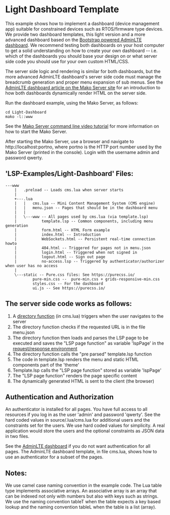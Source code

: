 # Light Dashboard Template

This example shows how to implement a dashboard (device management
app) suitable for constrained devices such as RTOS/firmware type
devices. We provide two dashboard templates, this light version and a more
advanced dashboard based on the
[Bootstrap powered AdminLTE dashboard](../Dashboard). We recommend
testing both dashboards on your host computer to get a solid
understanding on how to create your own dashboard -- i.e. which of the dashboards you should base your design on or what server side code
you should use for your own custom HTML/CSS.

The server side logic and rendering is similar for both dashboards,
but the more advanced AdminLTE dashboard's server side code
must manage the breadcrumb generation and proper menu expansion of sub
menus. See the
[AdminLTE dashboard article on the Mako Server site](https://makoserver.net/articles/How-to-Build-an-Interactive-Dashboard-App)
for an introduction to how both dashboards dynamically render
HTML on the server side.

Run the dashboard example, using the Mako Server, as follows:

```
cd Light-Dashboard
mako -l::www
```

See the [Mako Server command line video tutorial](https://youtu.be/vwQ52ZC5RRg) for more information on how to start the Mako Server.

After starting the Mako Server, use a browser and navigate to
http://localhost:portno, where portno is the HTTP port number used by
the Mako Server (printed in the console). Login with the username
admin and password qwerty.


## 'LSP-Examples/Light-Dashboard' Files:

```
---www
    |   .preload -- Loads cms.lua when server starts
    |
    +---.lua
    |   |   cms.lua -- Mini Content Management System (CMS engine)
    |   |   menu.json -- Pages that should be in the dashboard menu
    |   |
    |   \---www -- All pages used by cms.lua (via template.lsp)
    |           template.lsp -- Common components, including menu generation
    |           form.html -- HTML Form example
    |           index.html -- Introduction
    |           WebSockets.html -- Persistent real-time connection howto
    |           404.html -- Triggered for pages not in menu.json
    |           login.html -- Triggered when not signed in
    |           logout.html -- Sign out page
    |           no-access.lsp -- Triggered by authenticator/authorizer when user has no access
    |
    \---static -- Pure.css files: See https://purecss.io/
            pure-min.css --  pure-min.css + grids-responsive-min.css
            styles.css -- For the dashboard
            ui.js -- See https://purecss.io/
```


## The server side code works as follows:

1. A [directory function](https://realtimelogic.com/ba/doc/?url=GettingStarted.html#directory) (in cms.lua) triggers when the user navigates to the server
2. The directory function checks if the requested URL is in the file menu.json
3. The directory function then loads and parses the LSP page to be executed and saves the "LSP page function" as variable 'lspPage' in the [request/response environment](https://realtimelogic.com/ba/doc/?url=lua.html#CMDE)
4. The directory function calls the "pre parsed" template.lsp function
5. The code in template.lsp renders the menu and static HTML components part of the 'theme'
6. Template.lsp calls the "LSP page function" stored as variable 'lspPage'
7. The "LSP page function" renders the page specific content
8. The dynamically generated HTML is sent to the client (the browser)


## Authentication and Authorization

An authenticator is installed for all pages. You have full access to
all resources if you log in as the user 'admin' and password
'qwerty'. See the hard coded values in source/.lua/cms.lua for
additional users and the constraints set for the users. We use hard
coded values for simplicity. A real application would store the users
and the optional constraints as JSON data in two files.

See the [AdminLTE dashboard](../Dashboard) if you do not want
authentication for all pages. The AdminLTE dashboard template, in file
cms.lua, shows how to use an authenticator for a subset of the pages.

## Notes:

We use camel case naming convention in the example code. The Lua table
type implements associative arrays. An associative array is an array
that can be indexed not only with numbers but also with keys such as
strings. We use the naming convention tableT when the table expects a
key based lookup and the naming convention tableL when the table is a
list (array).

